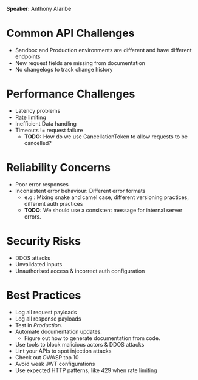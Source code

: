 **Speaker:** Anthony Alaribe

# Common API Challenges
- Sandbox and Production environments are different and have different endpoints
- New request fields are missing from documentation
- No changelogs to track change history 

# Performance Challenges
- Latency problems
- Rate limiting
- Inefficient Data handling
- Timeouts != request failure
	- **TODO:** How do we use CancellationToken to allow requests to be cancelled?

# Reliability Concerns
- Poor error responses
- Inconsistent error behaviour: Different error formats
	- e.g : Mixing snake and camel case, different versioning practices, different auth practices
	- **TODO:** We should use a consistent message for internal server errors.

# Security Risks
- DDOS attacks
- Unvalidated inputs
- Unauthorised access & incorrect auth configuration

# Best Practices
- Log all request payloads
- Log all response payloads
- Test in *Production*.
- Automate documentation updates.
	- Figure out how to generate documentation from code.
- Use tools to block malicious actors & DDOS attacks
- Lint your APIs to spot injection attacks
- Check out OWASP top 10
- Avoid weak JWT configurations
- Use expected HTTP patterns, like 429 when rate limiting